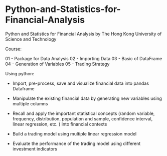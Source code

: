 # Python-and-Statistics-for-Financial-Analysis

Python and Statistics for Financial Analysis 
by The Hong Kong University of Science and Technology


Course:

01 - Package for Data Analysis
02 - Importing Data
03 - Basic of DataFrame
04 - Generation of Variables
05 - Trading Strategy


Using python:

- Import, pre-process, save and visualize financial data into pandas Dataframe

- Manipulate the existing financial data by generating new variables using multiple columns

- Recall and apply the important statistical concepts (random variable, frequency, distribution, population and sample, confidence interval, linear regression, etc. ) into financial contexts

- Build a trading model using multiple linear regression model 

- Evaluate the performance of the trading model using different investment indicators
